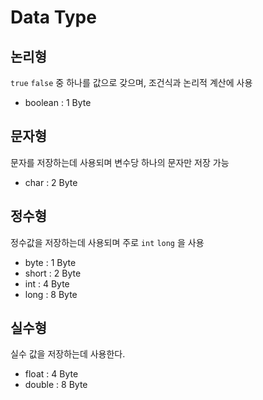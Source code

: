 # Data Type

## 논리형

`true` `false` 중 하나를 값으로 갖으며, 조건식과 논리적 계산에 사용

* boolean : 1 Byte

## 문자형

문자를 저장하는데 사용되며 변수당 하나의 문자만 저장 가능

* char : 2 Byte

## 정수형

정수값을 저장하는데 사용되며 주로 `int` `long` 을 사용

* byte : 1 Byte
* short : 2 Byte
* int : 4 Byte
* long : 8 Byte

## 실수형

실수 값을 저장하는데 사용한다.

* float : 4 Byte
* double : 8 Byte